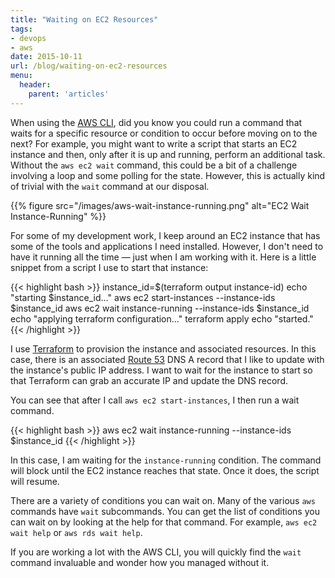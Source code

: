 ```yaml
---
title: "Waiting on EC2 Resources"
tags:
- devops
- aws
date: 2015-10-11
url: /blog/waiting-on-ec2-resources
menu:
  header:
    parent: 'articles'
---
```


When using the [AWS CLI](https://aws.amazon.com/cli/), did you know you could run a command that waits for a specific resource or condition to occur before moving on to the next? For example, you might want to write a script that starts an EC2 instance and then, only after it is up and running, perform an additional task. Without the `aws ec2 wait` command, this could be a bit of a challenge involving a loop and some polling for the state. However, this is actually kind of trivial with the `wait` command at our disposal.

{{% figure src="/images/aws-wait-instance-running.png" alt="EC2 Wait Instance-Running" %}}

<!--more-->

For some of my development work, I keep around an EC2 instance that has some of the tools and applications I need installed. However, I don't need to have it running all the time &mdash; just when I am working with it. Here is a little snippet from a script I use to start that instance:

{{< highlight bash >}}
instance_id=$(terraform output instance-id)
echo "starting $instance_id..."
aws ec2 start-instances --instance-ids $instance_id
aws ec2 wait instance-running --instance-ids $instance_id
echo "applying terraform configuration..."
terraform apply
echo "started."
{{< /highlight >}}

I use [Terraform](https://terraform.io/) to provision the instance and associated resources. In this case, there is an associated [Route 53](https://aws.amazon.com/route53/) DNS A record that I like to update with the instance's public IP address. I want to wait for the instance to start so that Terraform can grab an accurate IP and update the DNS record.

You can see that after I call `aws ec2 start-instances`, I then run a wait command.

{{< highlight bash >}}
aws ec2 wait instance-running --instance-ids $instance_id
{{< /highlight >}}

In this case, I am waiting for the `instance-running` condition. The command will block until the EC2 instance reaches that state. Once it does, the script will resume.

There are a variety of conditions you can wait on. Many of the various `aws` commands have `wait` subcommands. You can get the list of conditions you can wait on by looking at the help for that command. For example, `aws ec2 wait help` or `aws rds wait help`.

If you are working a lot with the AWS CLI, you will quickly find the `wait` command invaluable and wonder how you managed without it.
